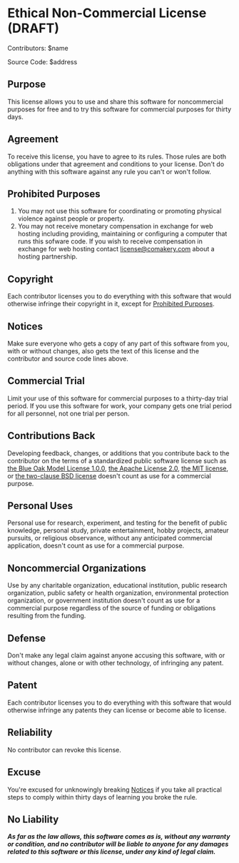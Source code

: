 # Ethical Non-Commercial License (DRAFT)

Contributors: $name

Source Code: $address

## Purpose

This license allows you to use and share this software for noncommercial purposes for free and to try this software for commercial purposes for thirty days.

## Agreement

To receive this license, you have to agree to its rules.  Those rules are both obligations under that agreement and conditions to your license. Don't do anything with this software against any rule you can't or won't follow.

## Prohibited Purposes

1. You may not use this software for coordinating or promoting physical violence against people or property.
2. You may not receive monetary compensation in exchange for web hosting including providing, maintaining or configuring a computer that runs this sofware code. If you wish to receive compensation in exchange for web hosting contact license@comakery.com about a hosting partnership.

## Copyright

Each contributor licenses you to do everything with this software that would otherwise infringe their copyright in it, except for [Prohibited Purposes](#prohibited-purposes).

## Notices

Make sure everyone who gets a copy of any part of this software from you, with or without changes, also gets the text of this license and the contributor and source code lines above.

## Commercial Trial

Limit your use of this software for commercial purposes to a thirty-day trial period. If you use this software for work, your company gets one trial period for all personnel, not one trial per person.

## Contributions Back

Developing feedback, changes, or additions that you contribute back to the contributor on the terms of a standardized public software license such as [the Blue Oak Model License 1.0.0](https://blueoakcouncil.org/license/1.0.0), [the Apache License 2.0](https://www.apache.org/licenses/LICENSE-2.0.html), [the MIT license](https://spdx.org/licenses/MIT.html), or [the two-clause BSD license](https://spdx.org/licenses/BSD-2-Clause.html) doesn't count as use for a commercial purpose.

## Personal Uses

Personal use for research, experiment, and testing for the benefit of public knowledge, personal study, private entertainment, hobby projects, amateur pursuits, or religious observance, without any anticipated commercial application, doesn't count as use for a commercial purpose.

## Noncommercial Organizations

Use by any charitable organization, educational institution, public research organization, public safety or health organization, environmental protection organization, or government institution doesn't count as use for a commercial purpose regardless of the source of funding or obligations resulting from the funding.

## Defense

Don't make any legal claim against anyone accusing this software, with or without changes, alone or with other technology, of infringing any patent.

## Patent

Each contributor licenses you to do everything with this software that would otherwise infringe any patents they can license or become able to license.

## Reliability

No contributor can revoke this license.

## Excuse

You're excused for unknowingly breaking [Notices](#notices) if you take all practical steps to comply within thirty days of learning you broke the rule.

## No Liability

***As far as the law allows, this software comes as is, without any warranty or condition, and no contributor will be liable to anyone for any damages related to this software or this license, under any kind of legal claim.***
